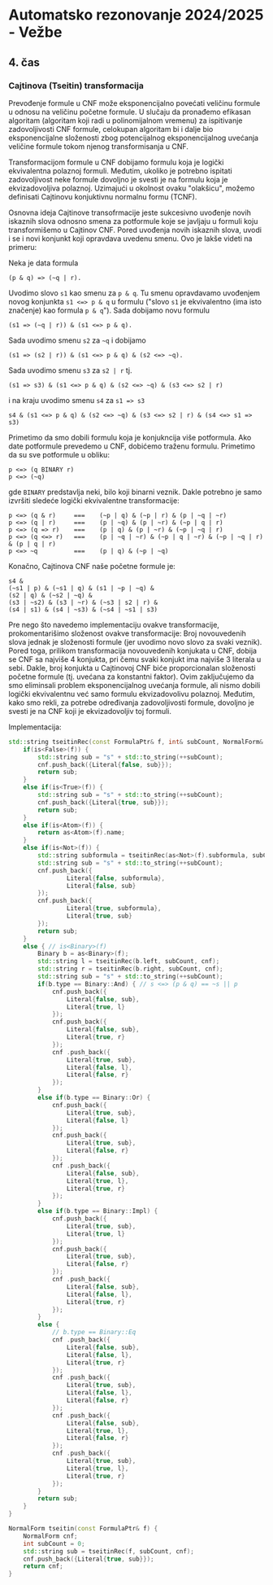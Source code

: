 # Automatsko rezonovanje 2024/2025 - Vežbe
## 4. čas

### Cajtinova (Tseitin) transformacija

Prevođenje formule u CNF može eksponencijalno povećati veličinu formule u odnosu
na veličinu početne formule. U slučaju da pronađemo efikasan algoritam
(algoritam koji radi u polinomijalnom vremenu) za ispitivanje
zadovoljivosti CNF formule, celokupan algoritam bi i dalje bio eksponencijalne
složenosti zbog potencijalnog eksponencijalnog uvećanja veličine formule
tokom njenog transformisanja u CNF.

Transformacijom formule u CNF dobijamo formulu koja je logički ekvivalentna
polaznoj formuli. Međutim, ukoliko je potrebno ispitati zadovoljivost neke formule
dovoljno je svesti je na formulu koja je ekvizadovoljiva polaznoj. Uzimajući u okolnost
ovaku "olakšicu", možemo definisati Cajtinovu konjuktivnu normalnu formu (TCNF).

Osnovna ideja Cajtinove transofrmacije jeste sukcesivno uvođenje novih iskaznih slova odnosno smena za potformule koje se javljaju u formuli koju transformišemo u Cajtinov CNF. Pored uvođenja novih iskaznih slova, uvodi i se i novi konjunkt koji opravdava uvedenu smenu. Ovo je lakše videti na primeru:

Neka je data formula

    (p & q) => (~q | r). 

Uvodimo slovo `s1` kao smenu za `p & q`. Tu smenu opravdavamo uvođenjem novog konjunkta `s1 <=> p & q` u formulu ("slovo `s1` je ekvivalentno (ima isto značenje) kao formula `p & q`"). Sada dobijamo novu formulu

    (s1 => (~q | r)) & (s1 <=> p & q). 

Sada uvodimo smenu `s2` za `~q` i dobijamo

    (s1 => (s2 | r)) & (s1 <=> p & q) & (s2 <=> ~q). 

Sada uvodimo smenu `s3` za `s2 | r` tj.

    (s1 => s3) & (s1 <=> p & q) & (s2 <=> ~q) & (s3 <=> s2 | r)

i na kraju uvodimo smenu `s4` za `s1 => s3`

    s4 & (s1 <=> p & q) & (s2 <=> ~q) & (s3 <=> s2 | r) & (s4 <=> s1 => s3)

Primetimo da smo dobili formulu koja je konjukncija više potformula. Ako date potformule prevedemo u CNF, dobićemo traženu formulu. Primetimo da su sve potformule u obliku:

    p <=> (q BINARY r)
    p <=> (~q)

gde `BINARY` predstavlja neki, bilo koji binarni veznik. Dakle potrebno je samo izvršiti sledeće logički ekvivalentne transformacije:

    p <=> (q & r)     ===    (~p | q) & (~p | r) & (p | ~q | ~r)
    p <=> (q | r)     ===    (p | ~q) & (p | ~r) & (~p | q | r)
    p <=> (q => r)    ===    (p | q) & (p | ~r) & (~p | ~q | r)
    p <=> (q <=> r)   ===    (p | ~q | ~r) & (~p | q | ~r) & (~p | ~q | r) & (p | q | r)
    p <=> ~q          ===    (p | q) & (~p | ~q)

Konačno, Cajtinova CNF naše početne formule je:

    s4 & 
    (~s1 | p) & (~s1 | q) & (s1 | ~p | ~q) & 
    (s2 | q) & (~s2 | ~q) & 
    (s3 | ~s2) & (s3 | ~r) & (~s3 | s2 | r) & 
    (s4 | s1) & (s4 | ~s3) & (~s4 | ~s1 | s3)

Pre nego što navedemo implementaciju ovakve transformacije, prokomentarišimo složenost ovakve transformacije: Broj novouvedenih slova jednak je složenosti formule (jer uvodimo novo slovo za svaki veznik). Pored toga, prilikom transformacija novouvedenih konjukata u CNF, dobija se CNF sa najviše 4 konjukta, pri čemu svaki konjukt ima najviše 3 literala u sebi. Dakle, broj konjukta u Cajtinovoj CNF biće proporcionalan složenosti početne formule (tj. uvećana za konstantni faktor). Ovim zaključujemo da smo eliminsali problem eksponencijalnog uvećanja formule, ali nismo dobili logički ekvivalentnu već samo formulu ekvizadovolivu polaznoj. Međutim, kako smo rekli, za potrebe određivanja zadovoljivosti formule, dovoljno je svesti je na CNF koji je ekvizadovoljiv toj formuli.

Implementacija:

```c++
std::string tseitinRec(const FormulaPtr& f, int& subCount, NormalForm& cnf) {
    if(is<False>(f)) {
        std::string sub = "s" + std::to_string(++subCount);
        cnf.push_back({Literal{false, sub}});
        return sub;
    }
    else if(is<True>(f)) {
        std::string sub = "s" + std::to_string(++subCount);
        cnf.push_back({Literal{true, sub}});
        return sub;
    }
    else if(is<Atom>(f)) {
        return as<Atom>(f).name;
    }
    else if(is<Not>(f)) {
        std::string subformula = tseitinRec(as<Not>(f).subformula, subCount, cnf);
        std::string sub = "s" + std::to_string(++subCount);
        cnf.push_back({
                Literal{false, subformula},
                Literal{false, sub}
        });
        cnf.push_back({
                Literal{true, subformula},
                Literal{true, sub}
        });
        return sub;
    }
    else { // is<Binary>(f)
        Binary b = as<Binary>(f);
        std::string l = tseitinRec(b.left, subCount, cnf);
        std::string r = tseitinRec(b.right, subCount, cnf);
        std::string sub = "s" + std::to_string(++subCount);
        if(b.type == Binary::And) { // s <=> (p & q) == ~s || p
            cnf.push_back({
                Literal{false, sub},
                Literal{true, l}
            });
            cnf.push_back({
                Literal{false, sub},
                Literal{true, r}
            });
            cnf .push_back({
                Literal{true, sub},
                Literal{false, l},
                Literal{false, r}
            });
        }
        else if(b.type == Binary::Or) {
            cnf.push_back({
                Literal{true, sub},
                Literal{false, l}
            });
            cnf.push_back({
                Literal{true, sub},
                Literal{false, r}
            });
            cnf .push_back({
                Literal{false, sub},
                Literal{true, l},
                Literal{true, r}
            });
        }
        else if(b.type == Binary::Impl) {
            cnf.push_back({
                Literal{true, sub},
                Literal{true, l}
            });
            cnf.push_back({
                Literal{true, sub},
                Literal{false, r}
            });
            cnf .push_back({
                Literal{false, sub},
                Literal{false, l},
                Literal{true, r}
            });
        }
        else {
            // b.type == Binary::Eq
            cnf .push_back({
                Literal{false, sub},
                Literal{false, l},
                Literal{true, r}
            });
            cnf .push_back({
                Literal{true, sub},
                Literal{false, l},
                Literal{false, r}
            });
            cnf .push_back({
                Literal{false, sub},
                Literal{true, l},
                Literal{false, r}
            });
            cnf .push_back({
                Literal{true, sub},
                Literal{true, l},
                Literal{true, r}
            });
        }
        return sub;
    }
}

NormalForm tseitin(const FormulaPtr& f) {
    NormalForm cnf;
    int subCount = 0;
    std::string sub = tseitinRec(f, subCount, cnf);
    cnf.push_back({Literal{true, sub}});
    return cnf;
}
```
